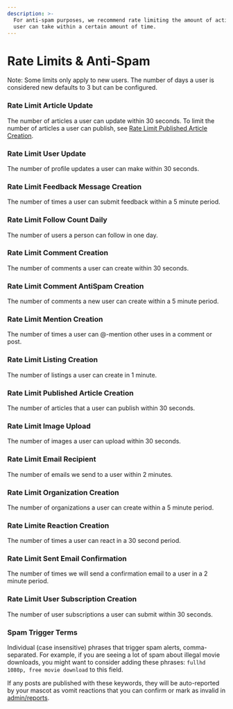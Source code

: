 ```yaml
---
description: >-
  For anti-spam purposes, we recommend rate limiting the amount of actions a
  user can take within a certain amount of time.
---
```


# Rate Limits & Anti-Spam

Note: Some limits only apply to new users. The number of days a user is considered new defaults to 3 but can be configured.

### Rate Limit Article Update

The number of articles a user can update within 30 seconds. To limit the number of articles a user can publish, see [Rate Limit Published Article Creation](rate-limits.md#rate-limit-published-article-creation).

### Rate Limit User Update

The number of profile updates a user can make within 30 seconds.

### Rate Limit Feedback Message Creation

The number of times a user can submit feedback within a 5 minute period.

### Rate Limit Follow Count Daily 

The number of users a person can follow in one day.

### Rate Limit Comment Creation

The number of comments a user can create within 30 seconds.

### Rate Limit Comment AntiSpam Creation

The number of comments a new user can create within a 5 minute period.

### Rate Limit Mention Creation

The number of times a user can @-mention other uses in a comment or post.

### Rate Limit Listing Creation

The number of listings a user can create in 1 minute.

### Rate Limit Published Article Creation

The number of articles that a user can publish within 30 seconds.

### Rate Limit Image Upload

The number of images a user can upload within 30 seconds.

### Rate Limit Email Recipient

The number of emails we send to a user within 2 minutes.

### Rate Limit Organization Creation

The number of organizations a user can create within a 5 minute period.

### Rate Limite Reaction Creation

The number of times a user can react in a 30 second period.

### Rate Limit Sent Email Confirmation

The number of times we will send a confirmation email to a user in a 2 minute period.

### Rate Limit User Subscription Creation

The number of user subscriptions a user can submit within 30 seconds.

### Spam Trigger Terms

Individual \(case insensitive\) phrases that trigger spam alerts, comma-separated. For example, if you are seeing a lot of spam about illegal movie downloads, you might want to consider adding these phrases: `fullhd 1080p, free movie download` to this field.

If any posts are published with these keywords, they will be auto-reported by your mascot as vomit reactions that you can confirm or mark as invalid in [admin/reports](../reports.md#vomit-reactions).

